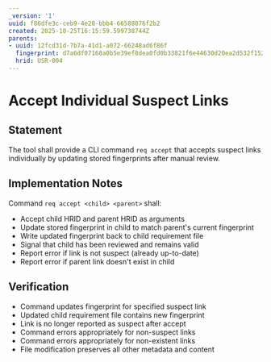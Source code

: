 ```yaml
---
_version: '1'
uuid: f86dfe3c-ceb9-4e28-bbb4-66588076f2b2
created: 2025-10-25T16:15:59.599738744Z
parents:
- uuid: 12fcd31d-7b7a-41d1-a072-66248ad6f86f
  fingerprint: d7a6df07168a0b5e39ef8dea0fd0b33821f6e44630d20ea2d532f1520175baee
  hrid: USR-004
---
```

# Accept Individual Suspect Links

## Statement

The tool shall provide a CLI command `req accept` that accepts suspect links individually by updating stored fingerprints after manual review.

## Implementation Notes

Command `req accept <child> <parent>` shall:
- Accept child HRID and parent HRID as arguments
- Update stored fingerprint in child to match parent's current fingerprint
- Write updated fingerprint back to child requirement file
- Signal that child has been reviewed and remains valid
- Report error if link is not suspect (already up-to-date)
- Report error if parent link doesn't exist in child

## Verification

- Command updates fingerprint for specified suspect link
- Updated child requirement file contains new fingerprint
- Link is no longer reported as suspect after accept
- Command errors appropriately for non-suspect links
- Command errors appropriately for non-existent links
- File modification preserves all other metadata and content
